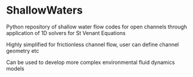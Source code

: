 # ShallowWaters
Python repository of shallow water flow codes for open channels through application of 1D solvers for St Venant Equations

Highly simplified for frictionless channel flow, user can define channel geometry etc

Can be used to develop more complex environmental fluid dynamics models
